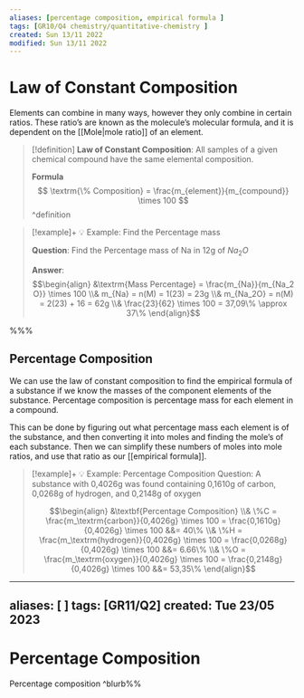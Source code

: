 ```yaml
---
aliases: [percentage composition, empirical formula ]
tags: [GR10/Q4 chemistry/quantitative-chemistry ]
created: Sun 13/11 2022
modified: Sun 13/11 2022
---
```

# Law of Constant Composition
Elements can combine in many ways, however they only combine in certain ratios. These ratio’s are known as the molecule’s molecular formula, and it is dependent on the [[Mole|mole ratio]] of an element. 

> [!definition]
> **Law of Constant Composition**: All samples of a given chemical compound have the same elemental composition.
>
>**Formula**
>$$
\textrm{\% Composition} = \frac{m_{element}}{m_{compound}} \times 100
>$$
^definition



> [!example]+ :bulb: Example: Find the Percentage mass
> 
> **Question**: Find the Percentage mass of Na in 12g of $Na_2O$
> 
>**Answer**: 
>$$\begin{align} 
&\textrm{Mass Percentage} = \frac{m_{Na}}{m_{Na_2 O}} \times 100
\\& m_{Na} = n(M) = 1(23) = 23g
\\& m_{Na_2O} = n(M) = 2(23) + 16 = 62g
\\& \frac{23}{62} \times 100 = 37,09\% \approx 37\%
\end{align}$$

%%%
## Percentage Composition
We can use the law of constant composition to find the empirical formula of a substance if we know the masses of the component elements of the substance. Percentage composition is percentage mass for each element in a compound. 

This can be done by figuring out what percentage mass each element is of the substance, and then converting it into moles and finding the mole’s of each substance. Then we can simplify these numbers of moles into mole ratios, and use that ratio as our [[empirical formula]]. 

> [!example]+ :bulb: Example: Percentage Composition
> Question: A substance with 0,4026g was found containing 0,1610g of carbon, 0,0268g of hydrogen, and 0,2148g of oxygen
> 
> $$\begin{align}
&\textbf{Percentage Composition}
\\& \%C = \frac{m_\textrm{carbon}}{0,4026g} \times 100 = \frac{0,1610g}{0,4026g} \times 100 &&= 40\%
\\& \%H = \frac{m_\textrm{hydrogen}}{0,4026g} \times 100 = \frac{0,0268g}{0,4026g} \times 100 &&= 6.66\%
\\& \%O = \frac{m_\textrm{oxygen}}{0,4026g} \times 100 = \frac{0,2148g}{0,4026g} \times 100 &&= 53,35\%
\end{align}$$ 



---
aliases: [ ]
tags: [GR11/Q2]
created: Tue 23/05 2023
---
# Percentage Composition
Percentage composition ^blurb%%
